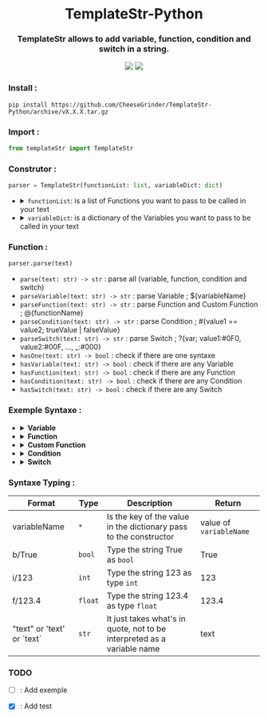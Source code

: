 <div align="center">
    <h1>TemplateStr-Python</h1>
    <h3>TemplateStr allows to add variable, function, condition and switch in a string.</h3>
    <img src="https://img.shields.io/badge/Python-v3.6%5E-green?style=flat-square&logo=python&logoColor=ffd13e&color=3470a2"/>
    <a href="https://github.com/CheeseGrinder/TemplateStr-Python/actions/workflows/python-app.yml">
        <img src="https://img.shields.io/github/workflow/status/CheeseGrinder/TemplateStr-Python/Python test?label=Test&style=flat-square"/>
    </a>
</div>

### Install :

```
pip install https://github.com/CheeseGrinder/TemplateStr-Python/archive/vX.X.X.tar.gz
```

### Import :

```python
from templateStr import TemplateStr
```

### Construtor :

```python
parser = TemplateStr(functionList: list, variableDict: dict)
```

<ul>
<li>
<details>
<summary><code>functionList</code>: is a list of Functions you want to pass to be called in your text</summary><br>

```python
funcs: list = [meCustomFunc, otherCustomFunc]
```

</details>
</li>
<li>
<details>
<summary><code>variableDict</code>: is a dictionary of the Variables you want to pass to be called in your text</summary><br>

```python
varDict: dict = {
    "Build": "Succes",
    "var": "int",
    "str": "Jame",
    "int": 32,
    "float": 4.2,
    "bool": True,
    "lower": "azerty",
    "upper": "AZERTY",
    "swap": "AzErTy",
    "list": ["test", 42],
    "Dict": {"value": "Dict in Dict"},
    "MasterDict": {"SecondDict": {"value": "Dict in Dict in Dict"}},
}
```

</details>
</li>
</ul>

### Function :

```python
parser.parse(text)
```

- `parse(text: str) -> str` : parse all (variable, function, condition and switch)
- `parseVariable(text: str) -> str` : parse Variable ; ${variableName}
- `parseFunction(text: str) -> str` : parse Function and Custom Function ; @{functionName}
- `parseCondition(text: str) -> str` : parse Condition ; #{value1 == value2; trueValue | falseValue}
- `parseSwitch(text: str) -> str` : parse Switch ; ?{var; value1:#0F0, value2:#00F, ..., _:#000}
- `hasOne(text: str) -> bool` : check if there are one syntaxe
- `hasVariable(text: str) -> bool` : check if there are any Variable
- `hasFunction(text: str) -> bool` : check if there are any Function
- `hasCondition(text: str) -> bool` : check if there are any Condition
- `hasSwitch(text: str) -> bool` : check if there are any Switch

### Exemple Syntaxe :

<ul>
<li>
<details>
<summary><strong>Variable</strong></summary>
</br>

The syntax of the Variables is like if :
- `${variable}`
- `${Map.value}`
- `${MasterMap.SecondMap.value. ...}`
- `${list[0]}`

if the value does not exist then `None` is return

<!-- V Be careful, it's not a "go" code, it's just to have some colour in the rendering -->
```go
name = "Jame"

"name is ${name}" => parse => "name is Jame"
```

</details>
</li>
<li>
<details>
<summary><strong>Function</strong></summary>
</br>

The syntax of the Function is like if : `@{function; parameter}` or `@{function}`

internal function list :

- `@{uppercase; variableName}`
- `@{uppercaseFirst; variableName}`
- `@{lowercase; variableName}`
- `@{swapcase; variableName}`
- `@{time}`
- `@{date}`
- `@{dateTime}`

<!-- V Be careful, it's not a "go" code, it's just to have some colour in the rendering -->
```go
name = "jame"

"name is @{uppercase; name}" => parse => "name is JAME"
```

</details>
</li>

<li>
<details>
<summary><strong>Custom Function</strong></summary>
</br>

The syntax of the Custom Function is like if : `@{customFunction; param1 param2 ...}` or `@{customFunction}`

`Syntaxe Typing` can be used at the parameter level of custom functions

For developers :
- Parameters to be passed in a `list/vec/array`
- The custom function must necessarily return a `str/string`

</details>
</li>

<li>
<details>
<summary><strong>Condition</strong></summary>
</br>

The syntax of the Condition is like if :
- `#{value1 == value2; trueValue | falseValue}`

comparator:
- `==`
- `!=`
- `<=` *
- `<` *
- `>=` *
- `>` *

<details>
<summary>* for this comparator the type <code>string</code> and <code>bool</code> are modified :</summary>

- `string` it's the number of characters that is compared ('text' = 4)
- `bool` it's the value in int that is compared (True = 1)

</details></br>

`value1` is compared with `value2`

`Syntaxe Typing` can be used at `value1` and `value2` level

<!-- V Be careful, it's not a "go" code, it's just to have some colour in the rendering -->
```go
name = "Jame"

"Jame is equal to James ? #{name == 'James'; Yes | No}" => parse => "Jame is equal to James ? No"
```

</details>
</li>

<li>
<details>
<summary><strong>Switch</strong></summary>
</br>

The syntax of the Switch is like if : 
- `?{variableName; value1::#0F0, value2::#00F, ..., _::#000}`
- `?{type/variableName; value1::#0F0, value2::#00F, ..., _::#000}`

The value of `variableName` is compared with all the `values*`,
if a `values*` is equal to the value of `variableName` then the value after the ":" will be returned

you can specify the type of `variableName`, but don't use `Syntaxe Typing`.
If the type is specified then all `values*` will be typed with the same type.

syntaxe for specify type `variableName` :
- `str`
- `int`
- `float`

<!-- V Be careful, it's not a "go" code, it's just to have some colour in the rendering -->
```go
name = "Jame"
yearsOld = 36

"how old is Jame ? ?{name; Jame::42 years old, William::36 years old, _::I don't know}" => parse => "how old is Jame ? 42 years old"
"who at 36 years old ? ?{int/yearsOld; 42::Jame !, 36::William !, _::I don't know}" => parse => "who at 42 years old ? William !"
```

</details>
</li>
</ul>

### Syntaxe Typing :

| Format                       | Type    | Description                                                             | Return                 |
|------------------------------|---------|-------------------------------------------------------------------------|------------------------|
| variableName                 | `*`     | Is the key of the value in the dictionary pass to the constructor       | value of `variableName`|
| b/True                       | `bool`  | Type the string True as `bool`                                          | True                   |
| i/123                        | `int`   | Type the string 123 as type `int`                                       | 123                    |
| f/123.4                      | `float` | Type the string 123.4 as type `float`                                   | 123.4                  |
| "text" or 'text' or \`text\` | `str`   | It just takes what's in quote, not to be interpreted as a variable name | text                   |

### TODO

- [ ] : Add exemple
- [x] : Add test

 

